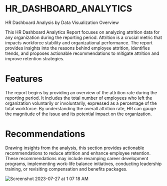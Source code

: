 # HR_DASHBOARD_ANALYTICS


HR Dashboard Analysis by Data Visualization
Overview

This HR Dashboard Analytics Report focuses on analyzing attrition data for any organization during the reporting period. Attrition is a crucial metric that impacts workforce stability and organizational performance. The report provides insights into the reasons behind employee attrition, identifies trends, and proposes actionable recommendations to mitigate attrition and improve retention strategies.

# Features

The report begins by providing an overview of the attrition rate during the reporting period. It includes the total number of employees who left the organization voluntarily or involuntarily, expressed as a percentage of the total workforce. By understanding the overall attrition rate, HR can gauge the magnitude of the issue and its potential impact on the organization.

# Recommendations

Drawing insights from the analysis, this section provides actionable recommendations to reduce attrition and enhance employee retention. These recommendations may include revamping career development programs, implementing work-life balance initiatives, conducting leadership training, or revisiting compensation and benefits packages.

![Screenshot 2023-07-27 at 1 07 18 AM](https://github.com/sujay2008/HR_DASHBOARD_ANALYTICS/assets/138650290/03c2f4b5-1945-4326-b666-992a738cb637)

